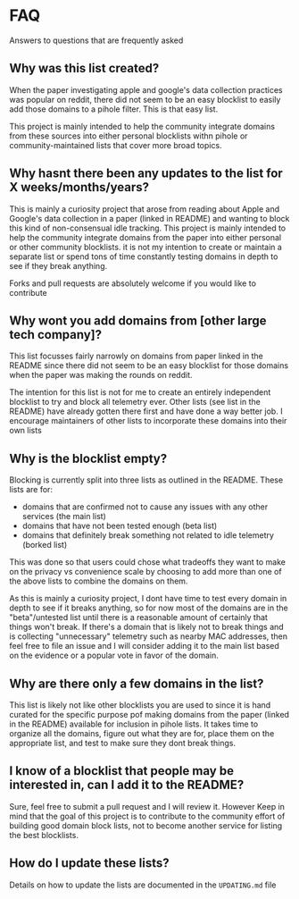 # FAQ

Answers to questions that are frequently asked


## Why was this list created?

When the paper investigating apple and google's data collection practices was popular on reddit, there did not seem to be an easy blocklist to easily add those domains to a pihole filter. This is that easy list.

This project is mainly intended to help the community integrate domains from these sources into either personal blocklists withn pihole or community-maintained lists that cover more broad topics.



## Why hasnt there been any updates to the list for X weeks/months/years?

This is mainly a curiosity project that arose from reading about Apple and Google's data collection in a paper (linked in README) and wanting to block this kind of non-consensual idle tracking. This project is mainly intended to help the community integrate domains from the  paper into either personal or other community blocklists. it is not my intention to create or maintain a separate list or spend tons of time constantly testing domains in depth to see if they break anything. 

Forks and pull requests are absolutely welcome if you would like to contribute


## Why wont you add domains from [other large tech company]?

This list focusses fairly narrowly on domains from paper linked in the README since there did not seem to be an easy blocklist for those domains when the paper was making the rounds on reddit. 

The intention for this list is not for me to create an entirely independent blocklist to try and block all telemetry ever. Other lists (see list in the README) have already gotten there first and have done a way better job. I encourage maintainers of other lists to incorporate these domains into their own lists


## Why is the blocklist empty?
Blocking is currently split into three lists as outlined in the README. These lists are for:
- domains that are confirmed not to cause any issues with any other services (the main list)
- domains that have not been tested enough (beta list)
- domains that definitely break something not related to idle telemetry (borked list)
 
This was done so that users could chose what tradeoffs they want to make on the privacy vs convenience scale by choosing to add more than one of the above lists to combine the domains on them. 

As this is mainly a curiosity project, I dont have time to test every domain in depth to see if it breaks anything, so for now most of the domains are in the "beta"/untested list until there is a reasonable amount of certainly that things won't break. If there's a domain that is likely not to break things and is collecting "unnecessary" telemetry such as nearby MAC addresses, then feel free to file an issue and I will consider adding it to the main list based on the evidence or a popular vote in favor of the domain.


## Why are there only a few domains in the list?

This list is likely not like other blocklists you are used to since it is hand curated for the specific purpose pof making domains from the paper (linked in the README) available for inclusion in pihole lists. It takes time to organize all the domains, figure out what they are for, place them on the appropriate list, and test to make sure they dont break things.

## I know of a blocklist that people may be interested in, can I add it to the README?

Sure, feel free to submit a pull request and I will review it. However Keep in mind that the goal of this project is to contribute to the community effort of building good domain block lists, not to become another service for listing the best blocklists.



## How do I update these lists?

Details on how to update the lists are documented in the `UPDATING.md` file